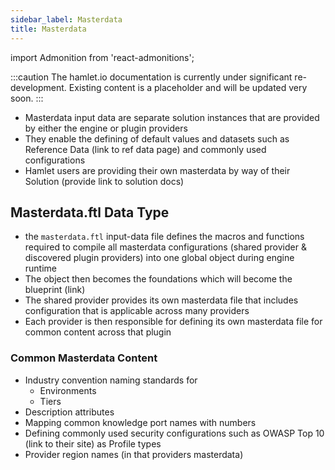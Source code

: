 ```yaml
---
sidebar_label: Masterdata
title: Masterdata
---
```

import Admonition from 'react-admonitions';

:::caution
The hamlet.io documentation is currently under significant re-development. Existing content is a placeholder and will be updated very soon.
:::

* Masterdata input data are separate solution instances that are provided by either the engine or plugin providers
* They enable the defining of default values and datasets such as Reference Data (link to ref data page)  and commonly used configurations
* Hamlet users are providing their own masterdata by way of their Solution (provide link to solution docs)

## Masterdata.ftl Data Type

* the `masterdata.ftl` input-data file defines the macros and functions required to compile all masterdata configurations (shared provider & discovered plugin providers) into one global object during engine runtime
* The object then becomes the foundations which will become the blueprint (link)
* The shared provider provides its own masterdata file that includes configuration that is applicable across many providers
* Each provider is then responsible for defining its own masterdata file for common content across that plugin

### Common Masterdata Content

* Industry convention naming standards for
  * Environments
  * Tiers
* Description attributes
* Mapping common knowledge port names with numbers
* Defining commonly used security configurations such as OWASP Top 10 (link to their site) as Profile types
* Provider region names (in that providers masterdata)
